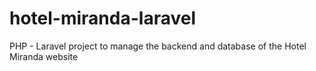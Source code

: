# hotel-miranda-laravel
PHP - Laravel project to manage the backend and database of the Hotel Miranda website
